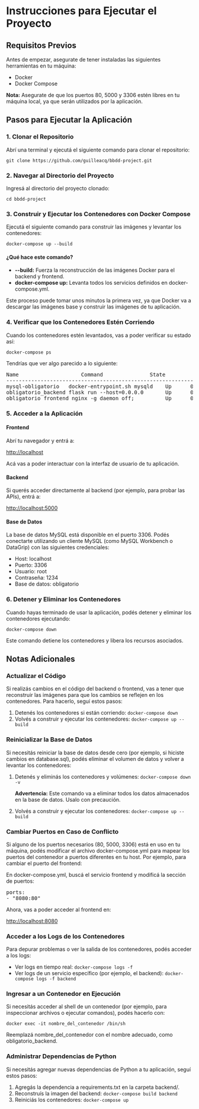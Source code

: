 
<h1>Instrucciones para Ejecutar el Proyecto</h1>

<h2>Requisitos Previos</h2>
<p>Antes de empezar, asegurate de tener instaladas las siguientes herramientas en tu máquina:</p>
<ul>
<li>Docker</li>
<li>Docker Compose</li>
</ul>

<p><strong>Nota:</strong> Asegurate de que los puertos 80, 5000 y 3306 estén libres en tu máquina local, ya que serán utilizados por la aplicación.</p>

<h2>Pasos para Ejecutar la Aplicación</h2>

<h3>1. Clonar el Repositorio</h3>
<p>Abrí una terminal y ejecutá el siguiente comando para clonar el repositorio:</p>
<code>git clone https://github.com/guilleacq/bbdd-project.git</code>

<h3>2. Navegar al Directorio del Proyecto</h3>
<p>Ingresá al directorio del proyecto clonado:</p>
<code>cd bbdd-project</code>

<h3>3. Construir y Ejecutar los Contenedores con Docker Compose</h3>
<p>Ejecutá el siguiente comando para construir las imágenes y levantar los contenedores:</p>
<code>docker-compose up --build</code>

<h4>¿Qué hace este comando?</h4>
<ul>
<li><strong>--build:</strong> Fuerza la reconstrucción de las imágenes Docker para el backend y frontend.</li>
<li><strong>docker-compose up:</strong> Levanta todos los servicios definidos en docker-compose.yml.</li>
</ul>
<p>Este proceso puede tomar unos minutos la primera vez, ya que Docker va a descargar las imágenes base y construir las imágenes de tu aplicación.</p>

<h3>4. Verificar que los Contenedores Estén Corriendo</h3>
<p>Cuando los contenedores estén levantados, vas a poder verificar su estado así:</p>
<code>docker-compose ps</code>

<p>Tendrías que ver algo parecido a lo siguiente:</p>
<pre>
Name                    Command               State           Ports
-----------------------------------------------------------------------------------
mysql-obligatorio   docker-entrypoint.sh mysqld    Up      0.0.0.0:3306->3306/tcp
obligatorio_backend flask run --host=0.0.0.0       Up      0.0.0.0:5000->5000/tcp
obligatorio_frontend nginx -g daemon off;          Up      0.0.0.0:80->80/tcp
</pre>

<h3>5. Acceder a la Aplicación</h3>

<h4>Frontend</h4>
<p>Abrí tu navegador y entrá a:</p>
<p><a href="http://localhost">http://localhost</a></p>
<p>Acá vas a poder interactuar con la interfaz de usuario de tu aplicación.</p>

<h4>Backend</h4>
<p>Si querés acceder directamente al backend (por ejemplo, para probar las APIs), entrá a:</p>
<p><a href="http://localhost:5000">http://localhost:5000</a></p>

<h4>Base de Datos</h4>
<p>La base de datos MySQL está disponible en el puerto 3306. Podés conectarte utilizando un cliente MySQL (como MySQL Workbench o DataGrip) con las siguientes credenciales:</p>
<ul>
<li>Host: localhost</li>
<li>Puerto: 3306</li>
<li>Usuario: root</li>
<li>Contraseña: 1234</li>
<li>Base de datos: obligatorio</li>
</ul>

<h3>6. Detener y Eliminar los Contenedores</h3>
<p>Cuando hayas terminado de usar la aplicación, podés detener y eliminar los contenedores ejecutando:</p>
<code>docker-compose down</code>
<p>Este comando detiene los contenedores y libera los recursos asociados.</p>

<h2>Notas Adicionales</h2>

<h3>Actualizar el Código</h3>
<p>Si realizás cambios en el código del backend o frontend, vas a tener que reconstruir las imágenes para que los cambios se reflejen en los contenedores. Para hacerlo, seguí estos pasos:</p>
<ol>
<li>Detenés los contenedores si están corriendo:
    <code>docker-compose down</code>
</li>
<li>Volvés a construir y ejecutar los contenedores:
    <code>docker-compose up --build</code>
</li>
</ol>

<h3>Reinicializar la Base de Datos</h3>
<p>Si necesitás reiniciar la base de datos desde cero (por ejemplo, si hiciste cambios en database.sql), podés eliminar el volumen de datos y volver a levantar los contenedores:</p>
<ol>
<li>Detenés y eliminás los contenedores y volúmenes:
    <code>docker-compose down -v</code>
    <p><strong>Advertencia:</strong> Este comando va a eliminar todos los datos almacenados en la base de datos. Usalo con precaución.</p>
</li>
<li>Volvés a construir y ejecutar los contenedores:
    <code>docker-compose up --build</code>
</li>
</ol>

<h3>Cambiar Puertos en Caso de Conflicto</h3>
<p>Si alguno de los puertos necesarios (80, 5000, 3306) está en uso en tu máquina, podés modificar el archivo docker-compose.yml para mapear los puertos del contenedor a puertos diferentes en tu host. Por ejemplo, para cambiar el puerto del frontend:</p>
<p>En docker-compose.yml, buscá el servicio frontend y modificá la sección de puertos:</p>
<pre>
ports:
- "8080:80"
</pre>
<p>Ahora, vas a poder acceder al frontend en:</p>
<p><a href="http://localhost:8080">http://localhost:8080</a></p>

<h3>Acceder a los Logs de los Contenedores</h3>
<p>Para depurar problemas o ver la salida de los contenedores, podés acceder a los logs:</p>
<ul>
<li>Ver logs en tiempo real:
    <code>docker-compose logs -f</code>
</li>
<li>Ver logs de un servicio específico (por ejemplo, el backend):
    <code>docker-compose logs -f backend</code>
</li>
</ul>

<h3>Ingresar a un Contenedor en Ejecución</h3>
<p>Si necesitás acceder al shell de un contenedor (por ejemplo, para inspeccionar archivos o ejecutar comandos), podés hacerlo con:</p>
<code>docker exec -it nombre_del_contenedor /bin/sh</code>
<p>Reemplazá nombre_del_contenedor con el nombre adecuado, como obligatorio_backend.</p>

<h3>Administrar Dependencias de Python</h3>
<p>Si necesitás agregar nuevas dependencias de Python a tu aplicación, seguí estos pasos:</p>
<ol>
<li>Agregás la dependencia a requirements.txt en la carpeta backend/.</li>
<li>Reconstruís la imagen del backend:
    <code>docker-compose build backend</code>
</li>
<li>Reiniciás los contenedores:
    <code>docker-compose up</code>
</li>
</ol>
